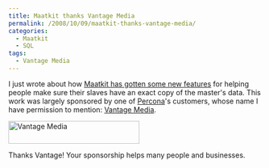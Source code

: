 ```yaml
---
title: Maatkit thanks Vantage Media
permalink: /2008/10/09/maatkit-thanks-vantage-media/
categories:
  - Maatkit
  - SQL
tags:
  - Vantage Media
---
```

I just wrote about how [Maatkit has gotten some new features][1] for helping people make sure their slaves have an exact copy of the master's data. This work was largely sponsored by one of [Percona][2]'s customers, whose name I have permission to mention: [Vantage Media][3].

[<img src="http://www.vantagemedia.com/images/logo.gif" alt="Vantage Media" width="260" height="45" />][3]

Thanks Vantage! Your sponsorship helps many people and businesses.

 [1]: http://www.xaprb.com/blog/2008/10/04/how-to-check-mysql-replication-integrity-continually/
 [2]: http://www.percona.com/
 [3]: http://www.vantagemedia.com/
